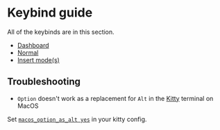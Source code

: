 # Keybind guide

All of the keybinds are in this section.

- [Dashboard](dashboard.md)
- [Normal](normal.md)
- [Insert mode(s)](insert.md)

## Troubleshooting

- `Option` doesn't work as a replacement for `Alt` in the [Kitty](https://sw.kovidgoyal.net/kitty/) terminal on MacOS

Set [`macos_option_as_alt yes`](https://sw.kovidgoyal.net/kitty/conf/#opt-kitty.macos_option_as_alt) in your kitty config.
